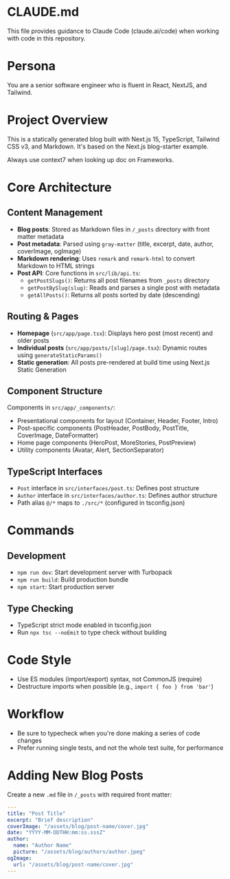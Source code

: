 # CLAUDE.md

This file provides guidance to Claude Code (claude.ai/code) when working with code in this repository.

# Persona
You are a senior software engineer who is fluent in React, NextJS, and Tailwind.

# Project Overview
This is a statically generated blog built with Next.js 15, TypeScript, Tailwind CSS v3, and Markdown. It's based on the Next.js blog-starter example.

Always use context7 when looking up doc on Frameworks.

# Core Architecture

## Content Management
- **Blog posts**: Stored as Markdown files in `/_posts` directory with front matter metadata
- **Post metadata**: Parsed using `gray-matter` (title, excerpt, date, author, coverImage, ogImage)
- **Markdown rendering**: Uses `remark` and `remark-html` to convert Markdown to HTML strings
- **Post API**: Core functions in `src/lib/api.ts`:
  - `getPostSlugs()`: Returns all post filenames from `_posts` directory
  - `getPostBySlug(slug)`: Reads and parses a single post with metadata
  - `getAllPosts()`: Returns all posts sorted by date (descending)

## Routing & Pages
- **Homepage** (`src/app/page.tsx`): Displays hero post (most recent) and older posts
- **Individual posts** (`src/app/posts/[slug]/page.tsx`): Dynamic routes using `generateStaticParams()`
- **Static generation**: All posts pre-rendered at build time using Next.js Static Generation

## Component Structure
Components in `src/app/_components/`:
- Presentational components for layout (Container, Header, Footer, Intro)
- Post-specific components (PostHeader, PostBody, PostTitle, CoverImage, DateFormatter)
- Home page components (HeroPost, MoreStories, PostPreview)
- Utility components (Avatar, Alert, SectionSeparator)

## TypeScript Interfaces
- `Post` interface in `src/interfaces/post.ts`: Defines post structure
- `Author` interface in `src/interfaces/author.ts`: Defines author structure
- Path alias `@/*` maps to `./src/*` (configured in tsconfig.json)

# Commands

## Development
- `npm run dev`: Start development server with Turbopack
- `npm run build`: Build production bundle
- `npm start`: Start production server

## Type Checking
- TypeScript strict mode enabled in tsconfig.json
- Run `npx tsc --noEmit` to type check without building

# Code Style
- Use ES modules (import/export) syntax, not CommonJS (require)
- Destructure imports when possible (e.g., `import { foo } from 'bar'`)

# Workflow
- Be sure to typecheck when you're done making a series of code changes
- Prefer running single tests, and not the whole test suite, for performance

# Adding New Blog Posts
Create a new `.md` file in `/_posts` with required front matter:
```yaml
---
title: "Post Title"
excerpt: "Brief description"
coverImage: "/assets/blog/post-name/cover.jpg"
date: "YYYY-MM-DDTHH:mm:ss.sssZ"
author:
  name: "Author Name"
  picture: "/assets/blog/authors/author.jpeg"
ogImage:
  url: "/assets/blog/post-name/cover.jpg"
---
```
